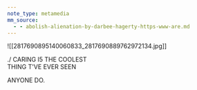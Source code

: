 ```yaml
---
note_type: metamedia
mm_source:
  - - abolish-alienation-by-darbee-hagerty-https-www-are.md
---
```


![[2817690895140060833_2817690889762972134.jpg]]

./ CARING I5 THE COOLEST \
THING T'VE EVER SEEN

ANYONE DO.


